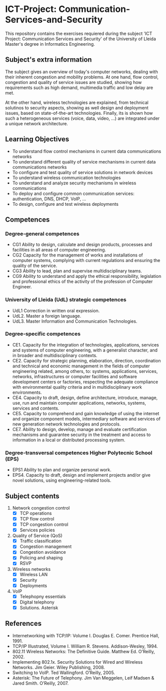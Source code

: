 # ICT-Project: Communication-Services-and-Security

This repository contains the exercises requiered during the subject 'ICT Project: Communication Services and Security' of the University of Lleida Master's degree in Informatics Engineering.

## Subject's extra information
The subject gives an overview of today's computer networks, dealing with their inherent congestion and mobility problems. At one hand, flow control, congestion and quality of service issues are studied, showing how requirements such as high demand, multimedia traffic and low delay are met.

At the other hand, wireless technologies are explained, from technical solutinos to security aspects, showing as well design and deployment issues, based on state-of-the-art technologies. Finally, its is shown how such a heterogeneous services (voice, data, video, ...) are integrated under a unique network architecture.

## Learning Objectives
- To understand flow control mechanisms in current data communications networks
- To understand different quality of service mechanisms in current data communications networks
- To configure and test quality of service solutions in network devices
- To understand wireless communication technologies
- To understand and analyze security mechanisms in wireless communications
- To deploy and configure common communication services: authentication, DNS, DHCP, VoIP, ...
- To design, configure and test wireless deployments

## Competences
### Degree-general competences
- CG1 Ability to design, calculate and design products, processes and facilities in all areas of computer engineering.
- CG2 Capacity for the management of works and installations of computer systems, complying with current regulations and ensuring the quality of the service.
- CG3 Ability to lead, plan and supervise multidisciplinary teams.
- CG9 Ability to understand and apply the ethical responsibility, legislation and professional ethics of the activity of the profession of Computer Engineer.

### University of Lleida (UdL) strategic competences
- UdL1 Correction in written oral expression.
- UdL2. Master a foreign language.
- UdL3. Master Information and Communication Technologies.

### Degree-specific competences
- CE1. Capacity for the integration of technologies, applications, services and systems of computer engineering, with a generalist character, and in broader and multidisciplinary contexts.
- CE2. Capacity for strategic planning, elaboration, direction, coordination and technical and economic management in the fields of computer engineering related, among others, to: systems, applications, services, networks, infrastructures or computer facilities and software development centers or factories, respecting the adequate compliance with environmental quality criteria and in multidisciplinary work environments.
- CE4. Capacity to draft, design, define architecture, introduce, manage, use, run and maintain computer applications, networks, systems, services and contents.
- CE5. Capacity to comprehend and gain knowledge of using the internet and organize component models, intermediary software and services of new generation network technologies and protocols.
- CE7. Ability to design, develop, manage and evaluate certification mechanisms and guarantee security in the treatment and access to information in a local or distributed processing system.

### Degree-transversal competences Higher Polytecnic School (EPS)
- EPS1 Ability to plan and organize personal work.
- EPS4. Capacity to draft, design and implement projects and/or give novel solutions, using engineering-related tools.

## Subject contents
1. Network congestion control
    - [x] TCP operations
    - [x] TCP flow control
    - [x] TCP congestion control
    - [x] Services policies
    
2. Quality of Service (QoS)
    - [x] Traffic classification
    - [x] Congestion management
    - [x] Congestion avoidance
    - [x] Policing and shaping
    - [x] RSVP
    
3. Wireless networks
    - [x] Wireless LAN
    - [x] Security
    - [x] Deployments
    
4. VoIP
    - [x] Telephopny essentials
    - [x] Digital telephony
    - [x] Solutions. Asterisk

## References
- Internetworking with TCP/IP: Volume I. Douglas E. Comer. Prentice Hall, 1991.
- TCP/IP Illustrated, Volume I. William R. Stevens. Addison-Wesley, 1994.
- 802.11 Wireless Networks: The Definitive Guide. Matthew Ed. O’Reilly, 2002.
- Implementing 802.1x. Security Solutions for Wired and Wireless Networks. Jim Geier. Wiley Publishing, 2008.
- Switching to VoIP. Ted Wallingford. O’Reilly, 2005.
- Asterisk: The Future of Telephony. Jim Van Meggelen, Leif Madsen & Jared Smith. O’Reilly, 2007.
